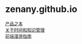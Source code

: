 zenany.github.io
================

[产品之本](_posts/product_nature.md)  
[关于时间和知识管理](_posts/about_time_and_knowledge_management.md)  
[前端漫游指南](_posts/about_frontend.md)
